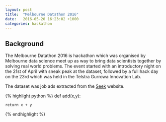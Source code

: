 ```yaml
---
layout: post
title:  "Melbourne Datathon 2016"
date:   2016-05-20 16:23:02 +1000
categories: hackathon
---
```


<h2> Background </h2>

The Melbourne Datathon 2016 is hackathon which was organised by Melbourne data science meet up as way to bring data scientists together by solving real world problems. The event started with an introductory night on the 21st of April with sneak peak at the dataset, followed by a full hack day on the 23rd which was held in the Telstra Gurrowa Innovation Lab.

The dataset was job ads extracted from the <a href="www.seek.com.au">Seek</a> website. 


{% highlight python %}
def add(x,y):

    return x + y
  
{% endhighlight %}